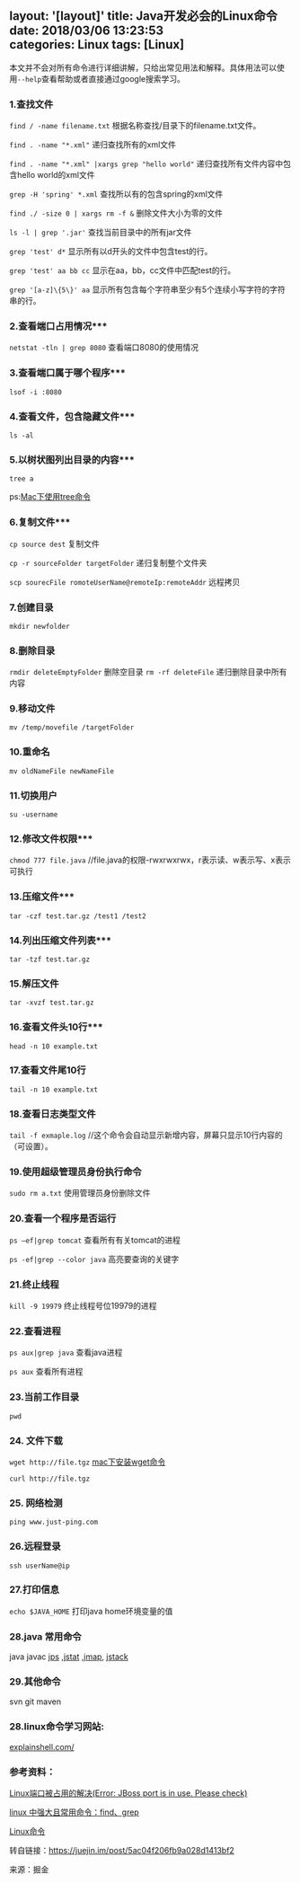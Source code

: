 layout: '[layout]'
title: Java开发必会的Linux命令
date: 2018/03/06 13:23:53  
categories: Linux
tags: [Linux]
---
本文并不会对所有命令进行详细讲解，只给出常见用法和解释。具体用法可以使用`--help`查看帮助或者直接通过google搜索学习。

### 1.查找文件

`find / -name filename.txt` 根据名称查找/目录下的filename.txt文件。

`find . -name "*.xml"` 递归查找所有的xml文件

`find . -name "*.xml" |xargs grep "hello world"` 递归查找所有文件内容中包含hello world的xml文件

`grep -H 'spring' *.xml` 查找所以有的包含spring的xml文件

`find ./ -size 0 | xargs rm -f &` 删除文件大小为零的文件

`ls -l | grep '.jar'` 查找当前目录中的所有jar文件

`grep 'test' d*` 显示所有以d开头的文件中包含test的行。

`grep 'test' aa bb cc` 显示在aa，bb，cc文件中匹配test的行。

`grep '[a-z]\{5\}' aa` 显示所有包含每个字符串至少有5个连续小写字符的字符串的行。

### 2.查看端口占用情况***

`netstat -tln | grep 8080` 查看端口8080的使用情况

### 3.查看端口属于哪个程序***

`lsof -i :8080`

### 4.查看文件，包含隐藏文件***

`ls -al`

### 5.以树状图列出目录的内容***

`tree a`

ps:[Mac下使用tree命令](https://link.juejin.im/?target=http%3A%2F%2Fwww.hollischuang.com%2Farchives%2F546)

### 6.复制文件***

`cp source dest` 复制文件

`cp -r sourceFolder targetFolder` 递归复制整个文件夹

`scp sourecFile romoteUserName@remoteIp:remoteAddr` 远程拷贝

### 7.创建目录

`mkdir newfolder`

### 8.删除目录

`rmdir deleteEmptyFolder` 删除空目录 `rm -rf deleteFile` 递归删除目录中所有内容

### 9.移动文件

`mv /temp/movefile /targetFolder`

### 10.重命名

`mv oldNameFile newNameFile`

### 11.切换用户

`su -username`

### 12.修改文件权限***

`chmod 777 file.java` //file.java的权限-rwxrwxrwx，r表示读、w表示写、x表示可执行

### 13.压缩文件***

`tar -czf test.tar.gz /test1 /test2`

### 14.列出压缩文件列表***

`tar -tzf test.tar.gz`

### 15.解压文件

`tar -xvzf test.tar.gz`

### 16.查看文件头10行***

`head -n 10 example.txt`

### 17.查看文件尾10行

`tail -n 10 example.txt`

### 18.查看日志类型文件

`tail -f exmaple.log` //这个命令会自动显示新增内容，屏幕只显示10行内容的（可设置）。

### 19.使用超级管理员身份执行命令

`sudo rm a.txt` 使用管理员身份删除文件

### 20.查看一个程序是否运行

`ps –ef|grep tomcat` 查看所有有关tomcat的进程

`ps -ef|grep --color java` 高亮要查询的关键字

### 21.终止线程

`kill -9 19979` 终止线程号位19979的进程

### 22.查看进程

`ps aux|grep java` 查看java进程

`ps aux` 查看所有进程

### 23.当前工作目录

`pwd`

### 24. 文件下载

`wget http://file.tgz` [mac下安装wget命令](https://link.juejin.im/?target=http%3A%2F%2Fwww.hollischuang.com%2Farchives%2F548)

`curl http://file.tgz`

### 25. 网络检测

`ping www.just-ping.com`

### 26.远程登录

`ssh userName@ip`

### 27.打印信息

`echo $JAVA_HOME` 打印java home环境变量的值

### 28.java 常用命令

java javac [jps](https://link.juejin.im/?target=http%3A%2F%2Fwww.hollischuang.com%2Farchives%2F105) ,[jstat](https://link.juejin.im/?target=http%3A%2F%2Fwww.hollischuang.com%2Farchives%2F481) ,[jmap](https://link.juejin.im/?target=http%3A%2F%2Fwww.hollischuang.com%2Farchives%2F303), [jstack](https://link.juejin.im/?target=http%3A%2F%2Fwww.hollischuang.com%2Farchives%2F110)

### 29.其他命令

svn git maven

### 28.linux命令学习网站:

[explainshell.com/](https://link.juejin.im/?target=http%3A%2F%2Fexplainshell.com%2F)

### 参考资料：

[Linux端口被占用的解决(Error: JBoss port is in use. Please check)](https://link.juejin.im/?target=http%3A%2F%2Fwww.hollischuang.com%2Farchives%2F239)

[linux 中强大且常用命令：find、grep](https://link.juejin.im/?target=https%3A%2F%2Flinux.cn%2Farticle-1672-1.html)

[Linux命令](https://link.juejin.im/?target=http%3A%2F%2Fblog.csdn.net%2Ftianshijianbing1989%2Farticle%2Fdetails%2F40780463)


转自链接：https://juejin.im/post/5ac04f206fb9a028d1413bf2

来源：掘金